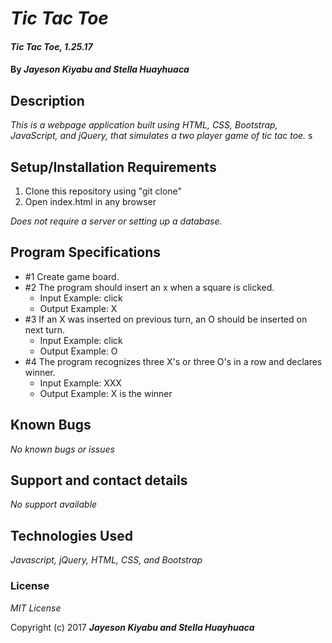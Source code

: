 # _Tic Tac Toe_

#### _Tic Tac Toe, 1.25.17_

#### By _**Jayeson Kiyabu and Stella Huayhuaca**_

## Description

_This is a webpage application built using HTML, CSS, Bootstrap, JavaScript, and jQuery, that simulates a two player game of tic tac toe._
s
## Setup/Installation Requirements

1. Clone this repository using "git clone"
2. Open index.html in any browser

_Does not require a server or setting up a database._

## Program Specifications
* #1 Create game board.
* #2 The program should insert an x when a square is clicked.
  * Input Example: click
  * Output Example: X
* #3 If an X was inserted on previous turn, an O should be inserted on next turn.
  * Input Example: click
  * Output Example: O
* #4 The program recognizes three X's or three O's in a row and declares winner.
  * Input Example: XXX
  * Output Example: X is the winner


## Known Bugs

_No known bugs or issues_

## Support and contact details

_No support available_

## Technologies Used

_Javascript, jQuery, HTML, CSS, and Bootstrap_

### License

*MIT License*

Copyright (c) 2017 **_Jayeson Kiyabu and Stella Huayhuaca_**
